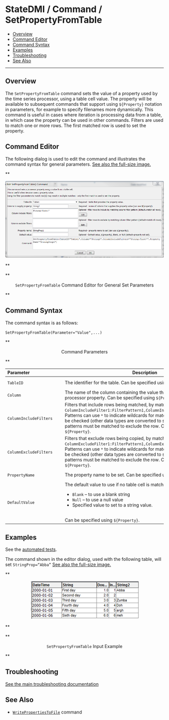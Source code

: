 # StateDMI / Command / SetPropertyFromTable #

* [Overview](#overview)
* [Command Editor](#command-editor)
* [Command Syntax](#command-syntax)
* [Examples](#examples)
* [Troubleshooting](#troubleshooting)
* [See Also](#see-also)

-------------------------

## Overview ##

The `SetPropertyFromTable` command sets the value of a property used by the time series processor,
using a table cell value.  The property will be available to subsequent
commands that support using `${Property}` notation in parameters,
for example to specify filenames more dynamically.
This command is useful in cases where iteration is processing data from a table,
in which case the property can be used in other commands.
Filters are used to match one or more rows.  The first matched row is used to set the property.

## Command Editor ##

The following dialog is used to edit the command and illustrates the command syntax for general parameters.
<a href="../SetPropertyFromTable.png">See also the full-size image.</a>

**<p style="text-align: center;">
![SetPropertyFromTable command editor](SetPropertyFromTable.png)
</p>**

**<p style="text-align: center;">
`SetPropertyFromTable` Command Editor for General Set Parameters
</p>**

## Command Syntax ##

The command syntax is as follows:

```text
SetPropertyFromTable(Parameter="Value",...)
```
**<p style="text-align: center;">
Command Parameters
</p>**

| **Parameter**&nbsp;&nbsp;&nbsp;&nbsp;&nbsp;&nbsp;&nbsp;&nbsp;&nbsp;&nbsp;&nbsp;&nbsp;&nbsp;&nbsp;&nbsp;&nbsp;&nbsp;&nbsp;&nbsp;&nbsp;&nbsp;&nbsp;&nbsp;&nbsp;&nbsp;&nbsp; | **Description** | **Default**&nbsp;&nbsp;&nbsp;&nbsp;&nbsp;&nbsp;&nbsp;&nbsp;&nbsp;&nbsp; |
| --------------|-----------------|----------------- |
|`TableID`|The identifier for the table.  Can be specified using `${Property}`.|None – must be specified.|
|`Column`|The name of the column containing the value that will be used to set the processor property.   Can be specified using `${Property}`.|None – must be specified.|
|`ColumnIncludeFilters`|Filters that include rows being matched, by matching column values:<br>`ColumnIncludeFilter1:FilterPattern1,ColumnIncludeFilter2:FilterPattern2`<br>Patterns can use `*` to indicate wildcards for matches.  Only string values can be checked (other data types are converted to strings for comparison).  All patterns must be matched to exclude the row.  Can be specified using `${Property}`.|All rows are matched.|
|`ColumnExcludeFilters`|Filters that exclude rows being copied, by matching column values:<br>`ColumnExcludeFilter1:FilterPattern1,ColumnExcludeFilter2:FilterPattern2`<br>Patterns can use `*` to indicate wildcards for matches.  Only string values can be checked (other data types are converted to strings for comparison).  All patterns must be matched to exclude the row.  Can be specified using `${Property}`.|All rows are matched.|
|`PropertyName`|The property name to be set.  Can be specified using `${Property}`.|None – must be specified.|
|`DefaultValue`|The default value to use if no table cell is matched:<br><ul><li>`Blank` – to use a blank string</li><li>`Null` – to use a null value</li><li>Specified value to set to a string value.</li></ul><br>Can be specified using `${Property}`.|Property is set to null.|

## Examples ##

See the [automated tests](https://github.com/OpenCDSS/cdss-app-statedmi-test/tree/master/test/regression/commands/SetPropertyFromTable).

The command shown in the editor dialog, used with the following table, will set `StringProp=“Abba”`
<a href="../SetPropertyFromTable_table.png">See also the full-size image.</a>

**<p style="text-align: center;">
![SetPropertyFromTable table](SetPropertyFromTable_table.png)
</p>**

**<p style="text-align: center;">
`SetPropertyFromTable` Input Example
</p>**

## Troubleshooting ##

[See the main troubleshooting documentation](../../troubleshooting/troubleshooting.md)

## See Also ##

* [`WritePropertiesToFile`](../WritePropertiesToFile/WritePropertiesToFile) command

